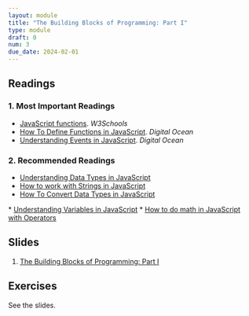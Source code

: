 ```yaml
---
layout: module
title: "The Building Blocks of Programming: Part I"
type: module
draft: 0
num: 3
due_date: 2024-02-01
---
```


## Readings

### 1. Most Important Readings
* <a href="https://www.w3schools.com/js/js_functions.asp" target="_blank">JavaScript functions</a>. <em>W3Schools</em>
* <a href="https://www.digitalocean.com/community/tutorials/how-to-define-functions-in-javascript" target="_blank">How To Define Functions in JavaScript</a>. <em>Digital Ocean</em>   
* <a href="https://www.digitalocean.com/community/tutorials/understanding-events-in-javascript" target="_blank">Understanding Events in JavaScript</a>. <em>Digital Ocean</em>

### 2. Recommended Readings
* <a href="https://www.digitalocean.com/community/tutorials/understanding-data-types-in-javascript" target="_blank">Understanding Data Types in JavaScript</a>
* <a href="https://www.digitalocean.com/community/tutorials/how-to-work-with-strings-in-javascript" target="_blank">How to work with Strings in JavaScript</a>
* <a href="https://www.digitalocean.com/community/tutorials/how-to-convert-data-types-in-javascript" target="_blank">How To Convert Data Types in JavaScript
</a>
* <a href="https://www.digitalocean.com/community/tutorials/understanding-variables-scope-hoisting-in-javascript" target="_blank">Understanding Variables in JavaScript</a>
* <a href="https://www.digitalocean.com/community/tutorials/how-to-do-math-in-javascript-with-operators" target="_blank">How to do math in JavaScript with Operators</a>

## Slides
1. <a href="https://docs.google.com/presentation/d/1t_MEZV4NhLqenpg9lwYvx-WrjLivs5lW5DAsZQVEQGk/edit?usp=sharing" target="_blank">The Building Blocks of Programming: Part I</a>


## Exercises
See the slides.